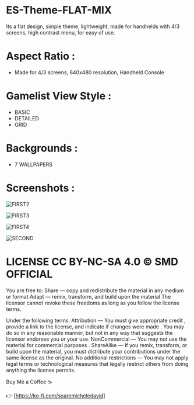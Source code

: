 # ES-Theme-FLAT-MIX

Its a flat design, simple theme, lightweight, made for handhelds with 4/3 screens, high contrast menu, for easy of use.

# Aspect Ratio :
- Made for 4/3 screens, 640x480 resolution,  Handheld Console
  
# Gamelist View Style :
- BASIC
- DETAILED
- GRID
  
# Backgrounds :
- 7 WALLPAPERS

# Screenshots :

![FIRST2](https://github.com/soaremicheledavid/ES-Theme-FLAT-MIX/assets/157101299/0c7e1c10-cf17-4374-ac38-e433bac4b937)

![FIRST3](https://github.com/soaremicheledavid/ES-Theme-FLAT-MIX/assets/157101299/13cbff7f-a569-4e37-87ef-5c0365657700)

![FIRST4](https://github.com/soaremicheledavid/ES-Theme-FLAT-MIX/assets/157101299/8ae11b05-0459-40c0-8eee-bb75c806932f)


![SECOND](https://github.com/soaremicheledavid/ES-Theme-FLAT-MIX/assets/157101299/0c841945-9c2d-4faa-a56a-278ac94e709d)


# LICENSE CC BY-NC-SA 4.0 © SMD OFFICIAL

You are free to:
Share — copy and redistribute the material in any medium or format
Adapt — remix, transform, and build upon the material
The licensor cannot revoke these freedoms as long as you follow the license terms.

Under the following terms:
Attribution — You must give appropriate credit , provide a link to the license, and indicate if changes were made . You may do so in any reasonable manner, but not in any way that suggests the licensor endorses you or your use.
NonCommercial — You may not use the material for commercial purposes .
ShareAlike — If you remix, transform, or build upon the material, you must distribute your contributions under the same license as the original.
No additional restrictions — You may not apply legal terms or technological measures that legally restrict others from doing anything the license permits.

Buy Me a Coffee ☕

👉 [https://ko-fi.com/soaremicheledavid] 
